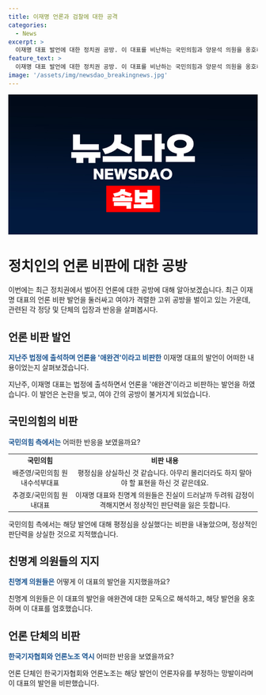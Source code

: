 ```yaml
---
title: 이재명 언론과 검찰에 대한 공격
categories:
  - News
excerpt: >
  이재명 대표 발언에 대한 정치권 공방. 이 대표를 비난하는 국민의힘과 양문석 의원을 옹호하는 더불어민주당. 미술협회와 언론노조 역시 비판에 동참하는 등 의견이 분분하다. 공방은 계속될 전망.
feature_text: >
  이재명 대표 발언에 대한 정치권 공방. 이 대표를 비난하는 국민의힘과 양문석 의원을 옹호하는 더불어민주당. 미술협회와 언론노조 역시 비판에 동참하는 등 의견이 분분하다. 공방은 계속될 전망.
image: '/assets/img/newsdao_breakingnews.jpg'
---
```


<p><img src="/assets/img/newsdao_breakingnews.jpg" alt="firstkoreanews 속보" /></p>

<h1>정치인의 언론 비판에 대한 공방</h1>

<p data-ke-size="size16">이번에는 최근 정치권에서 벌어진 언론에 대한 공방에 대해 알아보겠습니다. 최근 이재명 대표의 언론 비판 발언을 둘러싸고 여야가 격렬한 고위 공방을 벌이고 있는 가운데, 관련된 각 정당 및 단체의 입장과 반응을 살펴봅시다.</p>

<h2>언론 비판 발언</h2>

<p><b><span style="color: #1a5490;">지난주 법정에 출석하며 언론을 '애완견'이라고 비판한</span></b> 이재명 대표의 발언이 어떠한 내용이었는지 살펴보겠습니다.</p>

<p>지난주, 이재명 대표는 법정에 출석하면서 언론을 '애완견'이라고 비판하는 발언을 하였습니다. 이 발언은 논란을 빚고, 여야 간의 공방이 불거지게 되었습니다.</p>

<h2>국민의힘의 비판</h2>

<p><b><span style="color: #1a5490;">국민의힘 측에서는</span></b> 어떠한 반응을 보였을까요?</p>

<table>
  <tr>
    <td style="text-align: center; height: 17px;"><b>국민의힘</b></td>
    <td style="text-align: center; height: 17px;"><b>비판 내용</b></td>
  </tr>
  <tr>
    <td style="text-align: center; height: 17px;">배준영/국민의힘 원내수석부대표</td>
    <td style="text-align: center; height: 17px;">평정심을 상실하신 것 같습니다. 아무리 몰리더라도 하지 말아야 할 표현을 하신 것 같은데요.</td>
  </tr>
  <tr>
    <td style="text-align: center; height: 17px;">추경호/국민의힘 원내대표</td>
    <td style="text-align: center; height: 17px;">이재명 대표와 친명계 의원들은 진실이 드러날까 두려워 감정이 격해지면서 정상적인 판단력을 잃은 듯합니다.</td>
  </tr>
</table>

<p>국민의힘 측에서는 해당 발언에 대해 평정심을 상실했다는 비판을 내놓았으며, 정상적인 판단력을 상실한 것으로 지적했습니다.</p>

<h2>친명계 의원들의 지지</h2>

<p><b><span style="color: #1a5490;">친명계 의원들은</span></b> 어떻게 이 대표의 발언을 지지했을까요?</p>

<p>친명계 의원들은 이 대표의 발언을 애완견에 대한 모독으로 해석하고, 해당 발언을 옹호하며 이 대표를 엄호했습니다.</p>

<h2>언론 단체의 비판</h2>

<p><b><span style="color: #1a5490;">한국기자협회와 언론노조 역시</span></b> 어떠한 반응을 보였을까요?</p>

<p>언론 단체인 한국기자협회와 언론노조는 해당 발언이 언론자유를 부정하는 망발이라며 이 대표의 발언을 비판했습니다.</p>

<p data-ke-size="size16">&nbsp;</p>

